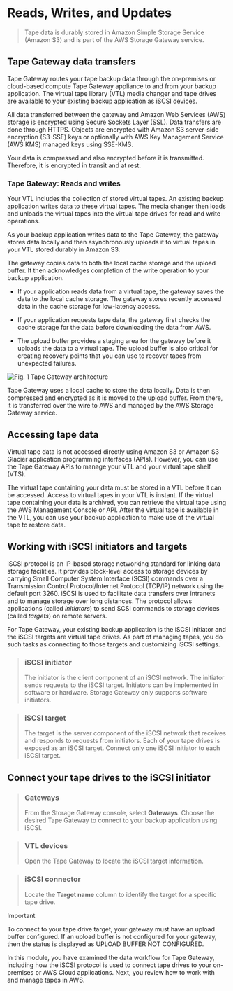 # Reads, Writes, and Updates

> Tape data is durably stored in Amazon Simple Storage Service (Amazon S3) and is part of the AWS Storage Gateway service.

## Tape Gateway data transfers

Tape Gateway routes your tape backup data through the on-premises or cloud-based compute Tape Gateway appliance to and from your backup application. The virtual tape library (VTL) media changer and tape drives are available to your existing backup application as iSCSI devices.

All data transferred between the gateway and Amazon Web Services (AWS) storage is encrypted using Secure Sockets Layer (SSL). Data transfers are done through HTTPS. Objects are encrypted with Amazon S3 server-side encryption (S3-SSE) keys or optionally with AWS Key Management Service (AWS KMS) managed keys using SSE-KMS.

Your data is compressed and also encrypted before it is transmitted. Therefore, it is encrypted in transit and at rest.

### Tape Gateway: Reads and writes

Your VTL includes the collection of stored virtual tapes. An existing backup application writes data to these virtual tapes. The media changer then loads and unloads the virtual tapes into the virtual tape drives for read and write operations.

As your backup application writes data to the Tape Gateway, the gateway stores data locally and then asynchronously uploads it to virtual tapes in your VTL stored durably in Amazon S3.

The gateway copies data to both the local cache storage and the upload buffer. It then acknowledges completion of the write operation to your backup application.

* If your application reads data from a virtual tape, the gateway saves the data to the local cache storage. The gateway stores recently accessed data in the cache storage for low-latency access. 

* If your application requests tape data, the gateway first checks the cache storage for the data before downloading the data from AWS.

* The upload buffer provides a staging area for the gateway before it uploads the data to a virtual tape. The upload buffer is also critical for creating recovery points that you can use to recover tapes from unexpected failures.

![Fig. 1 Tape Gateway architecture](../../../../../../img/SAA-CO2/storage-gateway/tape-gateway/working-with-tape-gateway/read-writes-and-updates/diag01.png)

Tape Gateway uses a local cache to store the data locally. Data is then compressed and encrypted as it is moved to the upload buffer. From there, it is transferred over the wire to AWS and managed by the AWS Storage Gateway service.

## Accessing tape data

Virtual tape data is not accessed directly using Amazon S3 or Amazon S3 Glacier application programming interfaces (APIs). However, you can use the Tape Gateway APIs to manage your VTL and your virtual tape shelf (VTS).

The virtual tape containing your data must be stored in a VTL before it can be accessed. Access to virtual tapes in your VTL is instant. If the virtual tape containing your data is archived, you can retrieve the virtual tape using the AWS Management Console or API. After the virtual tape is available in the VTL, you can use your backup application to make use of the virtual tape to restore data.

## Working with iSCSI initiators and targets

iSCSI protocol is an IP-based storage networking standard for linking data storage facilities. It provides block-level access to storage devices by carrying Small Computer System Interface (SCSI) commands over a Transmission Control Protocol/Internet Protocol (TCP/IP) network using the default port 3260. iSCSI is used to facilitate data transfers over intranets and to manage storage over long distances. The protocol allows applications (called *initiators*) to send SCSI commands to storage devices (called *targets*) on remote servers.

For Tape Gateway, your existing backup application is the iSCSI initiator and the iSCSI targets are virtual tape drives. As part of managing tapes, you do such tasks as connecting to those targets and customizing iSCSI settings.

> ### iSCSI initiator
>
> The initiator is the client component of an iSCSI network. The initiator sends requests to the iSCSI target. Initiators can be implemented in software or hardware. Storage Gateway only supports software initiators.

> ### iSCSI target
>
> The target is the server component of the iSCSI network that receives and responds to requests from initiators. Each of your tape drives is exposed as an iSCSI target. Connect only one iSCSI initiator to each iSCSI target.

## Connect your tape drives to the iSCSI initiator

> ### Gateways
>
> From the Storage Gateway console, select **Gateways**. Choose the desired Tape Gateway to connect to your backup application using iSCSI.

> ### VTL devices
>
> Open the Tape Gateway to locate the iSCSI target information.

> ### iSCSI connector
>
> Locate the **Target name** column to identify the target for a specific tape drive.

>[!IMPORTANT]
>
> To connect to your tape drive target, your gateway must have an upload buffer configured. If an upload buffer is not configured for your gateway, then the status is displayed as UPLOAD BUFFER NOT CONFIGURED.

In this module, you have examined the data workflow for Tape Gateway, including how the iSCSI protocol is used to connect tape drives to your on-premises or AWS Cloud applications. Next, you review how to work with and manage tapes in AWS.
